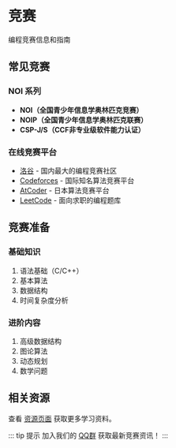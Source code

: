 # 竞赛

编程竞赛信息和指南

## 常见竞赛

### NOI 系列
- **NOI（全国青少年信息学奥林匹克竞赛）**
- **NOIP（全国青少年信息学奥林匹克联赛）**
- **CSP-J/S（CCF非专业级软件能力认证）**

### 在线竞赛平台
- [洛谷](https://www.luogu.com.cn/) - 国内最大的编程竞赛社区
- [Codeforces](https://codeforces.com/) - 国际知名算法竞赛平台
- [AtCoder](https://atcoder.jp/) - 日本算法竞赛平台
- [LeetCode](https://leetcode.cn/) - 面向求职的编程题库

## 竞赛准备

### 基础知识
1. 语法基础（C/C++）
2. 基本算法
3. 数据结构
4. 时间复杂度分析

### 进阶内容
1. 高级数据结构
2. 图论算法
3. 动态规划
4. 数学问题

## 相关资源

查看 [资源页面](./resource/2025.md) 获取更多学习资料。

::: tip 提示
加入我们的 [QQ群](https://qm.qq.com/q/ZlktjRUdqg) 获取最新竞赛资讯！
:::

